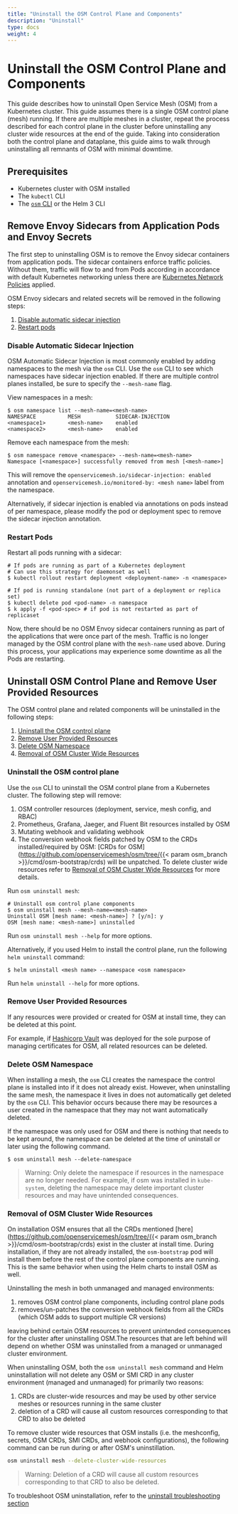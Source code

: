 ```yaml
---
title: "Uninstall the OSM Control Plane and Components"
description: "Uninstall"
type: docs
weight: 4
---
```


# Uninstall the OSM Control Plane and Components

This guide describes how to uninstall Open Service Mesh (OSM) from a Kubernetes cluster. This guide assumes there is a single OSM control plane (mesh) running. If there are multiple meshes in a cluster, repeat the process described for each control plane in the cluster before uninstalling any cluster wide resources at the end of the guide. Taking into consideration both the control plane and dataplane, this guide aims to walk through uninstalling all remnants of OSM with minimal downtime.

## Prerequisites

- Kubernetes cluster with OSM installed
- The `kubectl` CLI
- The [`osm` CLI](/docs/install/#set-up-the-osm-cli) or the Helm 3 CLI

## Remove Envoy Sidecars from Application Pods and Envoy Secrets

The first step to uninstalling OSM is to remove the Envoy sidecar containers from application pods. The sidecar containers enforce traffic policies. Without them, traffic will flow to and from Pods according in accordance with default Kubernetes networking unless there are [Kubernetes Network Policies](https://kubernetes.io/docs/concepts/services-networking/network-policies/) applied.

OSM Envoy sidecars and related secrets will be removed in the following steps:

1. [Disable automatic sidecar injection](#disable-automatic-sidecar-injection)
1. [Restart pods](#restart-pods)

### Disable Automatic Sidecar Injection

OSM Automatic Sidecar Injection is most commonly enabled by adding namespaces to the mesh via the `osm` CLI. Use the `osm` CLI to see which
namespaces have sidecar injection enabled. If there are multiple control planes installed, be sure to specify the `--mesh-name` flag.

View namespaces in a mesh:

```console
$ osm namespace list --mesh-name=<mesh-name>
NAMESPACE          MESH           SIDECAR-INJECTION
<namespace1>       <mesh-name>    enabled
<namespace2>       <mesh-name>    enabled
```

Remove each namespace from the mesh:

```console
$ osm namespace remove <namespace> --mesh-name=<mesh-name>
Namespace [<namespace>] successfully removed from mesh [<mesh-name>]
```

This will remove the `openservicemesh.io/sidecar-injection: enabled` annotation and `openservicemesh.io/monitored-by: <mesh name>` label from the namespace. 

Alternatively, if sidecar injection is enabled via annotations on pods instead of per namespace, please modify the pod or deployment spec to remove the sidecar injection annotation.

### Restart Pods

Restart all pods running with a sidecar:

```console
# If pods are running as part of a Kubernetes deployment
# Can use this strategy for daemonset as well
$ kubectl rollout restart deployment <deployment-name> -n <namespace>

# If pod is running standalone (not part of a deployment or replica set)
$ kubectl delete pod <pod-name> -n namespace
$ k apply -f <pod-spec> # if pod is not restarted as part of replicaset
```

Now, there should be no OSM Envoy sidecar containers running as part of the applications that were once part of the mesh. Traffic is no
longer managed by the OSM control plane with the `mesh-name` used above. During this process, your applications may experience some downtime
as all the Pods are restarting.

## Uninstall OSM Control Plane and Remove User Provided Resources

The OSM control plane and related components will be uninstalled in the following steps:

1. [Uninstall the OSM control plane](#uninstall-the-osm-control-plane)
1. [Remove User Provided Resources](#remove-user-provided-resources)
1. [Delete OSM Namespace](#delete-osm-namespace)
1. [Removal of OSM Cluster Wide Resources](#removal-of-osm-cluster-wide-resources)

### Uninstall the OSM control plane

Use the `osm` CLI to uninstall the OSM control plane from a Kubernetes cluster. The following step will remove:

1. OSM controller resources (deployment, service, mesh config, and RBAC)
1. Prometheus, Grafana, Jaeger, and Fluent Bit resources installed by OSM
1. Mutating webhook and validating webhook
1. The conversion webhook fields patched by OSM to the CRDs installed/required by OSM: [CRDs for OSM](https://github.com/openservicemesh/osm/tree/{{< param osm_branch >}}/cmd/osm-bootstrap/crds) will be unpatched. To delete cluster wide resources refer to [Removal of OSM Cluster Wide Resources](#removal-of-osm-cluster-wide-resources) for more details.

Run `osm uninstall mesh`:

```console
# Uninstall osm control plane components
$ osm uninstall mesh --mesh-name=<mesh-name>
Uninstall OSM [mesh name: <mesh-name>] ? [y/n]: y
OSM [mesh name: <mesh-name>] uninstalled
```

Run `osm uninstall mesh --help` for more options.

Alternatively, if you used Helm to install the control plane, run the following `helm uninstall` command:

```console
$ helm uninstall <mesh name> --namespace <osm namespace>
```

Run `helm uninstall --help` for more options.

### Remove User Provided Resources

If any resources were provided or created for OSM at install time, they can be deleted at this point.

For example, if [Hashicorp Vault](/docs/guides/certificates/#installing-hashi-vault) was deployed for the sole purpose of managing certificates for OSM, all related resources can be deleted.

### Delete OSM Namespace

When installing a mesh, the `osm` CLI creates the namespace the control plane is installed into if it does not already exist. However, when uninstalling the same mesh, the namespace it lives in does not automatically get deleted by the `osm` CLI. This behavior occurs because
there may be resources a user created in the namespace that they may not want automatically deleted.

If the namespace was only used for OSM and there is nothing that needs to be kept around, the namespace can be deleted at the time of uninstall or later using the following command.

```console
$ osm uninstall mesh --delete-namespace
```

> Warning: Only delete the namespace if resources in the namespace are no longer needed. For example, if osm was installed in `kube-system`, deleting the namespace may delete important cluster resources and may have unintended consequences.


### Removal of OSM Cluster Wide Resources

On installation OSM ensures that all the CRDs mentioned [here](https://github.com/openservicemesh/osm/tree/{{< param osm_branch >}}/cmd/osm-bootstrap/crds) exist in the cluster at install time. During installation, if they are not already installed, the `osm-bootstrap` pod will install them before the rest of the control plane components are running. This is the same behavior when using the Helm charts to install OSM as well. 

Uninstalling the mesh in both unmanaged and managed environments:
1. removes OSM control plane components, including control plane pods
2. removes/un-patches the conversion webhook fields from all the CRDs (which OSM adds to support multiple CR versions)

leaving behind certain OSM resources to prevent unintended consequences for the cluster after uninstalling OSM.The resources that are left behind will depend on whether OSM was uninstalled from a managed or unmanaged cluster environment.

When uninstalling OSM, both the `osm uninstall mesh` command and Helm uninstallation will not delete any OSM or SMI CRD in any cluster environment (managed and unmanaged) for primarily two reasons:
1. CRDs are cluster-wide resources and may be used by other service meshes or resources running in the same cluster
2. deletion of a CRD will cause all custom resources corresponding to that CRD to also be deleted

To remove cluster wide resources that OSM installs (i.e. the meshconfig, secrets, OSM CRDs, SMI CRDs, and webhook configurations), the following command can be run during or after OSM's uninstillation.

```bash
osm uninstall mesh --delete-cluster-wide-resources
```

> Warning: Deletion of a CRD will cause all custom resources corresponding to that CRD to also be deleted.

To troubleshoot OSM uninstallation, refer to the [uninstall troubleshooting section](/docs/guides/troubleshooting/uninstall/)
